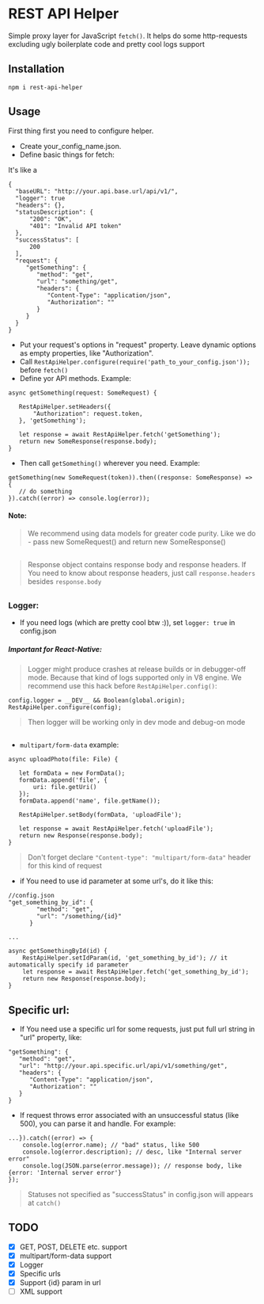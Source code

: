 # REST API Helper
Simple proxy layer for JavaScript `fetch()`. It helps do some http-requests excluding ugly boilerplate code and pretty cool logs support
## Installation
    npm i rest-api-helper
## Usage
First thing first you need to configure helper.   
  - Create your_config_name.json.
  - Define basic things for fetch:
  
  It's like a
  ```
{
    "baseURL": "http://your.api.base.url/api/v1/",
    "logger": true
    "headers": {},
    "statusDescription": {
        "200": "OK",
        "401": "Invalid API token"
    },
    "successStatus": [
        200
    ],
    "request": {
       "getSomething": {
          "method": "get",
          "url": "something/get",
          "headers": {
             "Content-Type": "application/json",
             "Authorization": ""
          }
       }
    }
}
```
 - Put your request's options in "request" property. 
 Leave dynamic options as empty properties, like "Authorization".
 - Call `RestApiHelper.configure(require('path_to_your_config.json'));` before `fetch()`
 - Define yor API methods. Example:
 ```
async getSomething(request: SomeRequest) {

	RestApiHelper.setHeaders({
		"Authorization": request.token,
	}, 'getSomething');
	
	let response = await RestApiHelper.fetch('getSomething');
	return new SomeResponse(response.body);
}
```
 - Then call `getSomething()` wherever you need. Example:
 ```
getSomething(new SomeRequest(token)).then((response: SomeResponse) => {
	// do something
}).catch((error) => console.log(error));
```
#### Note:
> We recommend using data models for greater code purity. Like we do - pass new SomeRequest() and return new SomeResponse()

##
> Response object contains response body and response headers. If You need to know about response headers, just call `response.headers` besides `response.body`
##
### Logger:
 - If you need logs (which are pretty cool btw :)), set `logger: true` in config.json
##### Important for React-Native:
> Logger might produce crashes at release builds or in debugger-off mode. 
Because that kind of logs supported only in V8 engine. We recommend use this hack before `RestApiHelper.config()`:
```
config.logger = __DEV__ && Boolean(global.origin);
RestApiHelper.configure(config);
```
> Then logger will be working only in dev mode and debug-on mode
##
 - `multipart/form-data` example:
 ```
async uploadPhoto(file: File) {

    let formData = new FormData();
    formData.append('file', {
        uri: file.getUri()
    });
    formData.append('name', file.getName());
    
    RestApiHelper.setBody(formData, 'uploadFile');
    
    let response = await RestApiHelper.fetch('uploadFile');
    return new Response(response.body);
}
```
> Don't forget declare `"Content-type": "multipart/form-data"` header for this kind of request
- if You need to use id parameter at some url's, do it like this:
```
//config.json
"get_something_by_id": {
        "method": "get",
        "url": "/something/{id}"
      }
      
...

async getSomethingById(id) {
    RestApiHelper.setIdParam(id, 'get_something_by_id'); // it automatically specify id parameter
    let response = await RestApiHelper.fetch('get_something_by_id');
    return new Response(response.body);
}
```
## Specific url:
- If You need use a specific url for some requests, 
just put full url string in "url" property, like:
```
"getSomething": {
   "method": "get",
   "url": "http://your.api.specific.url/api/v1/something/get",
   "headers": {
      "Content-Type": "application/json",
      "Authorization": ""
   }
}
```
- If request throws error associated with an unsuccessful status (like 500), you can parse it and handle. For example:
```
...}).catch((error) => {
    console.log(error.name); // "bad" status, like 500
    console.log(error.description); // desc, like "Internal server error"
    console.log(JSON.parse(error.message)); // response body, like {error: 'Internal server error'}
});
```
> Statuses not specified as "successStatus" in config.json will appears at `catch()` 

## TODO

- [X] GET, POST, DELETE etc. support
- [X] multipart/form-data support
- [X] Logger
- [X] Specific urls
- [X] Support {id} param in url
- [ ] XML support

